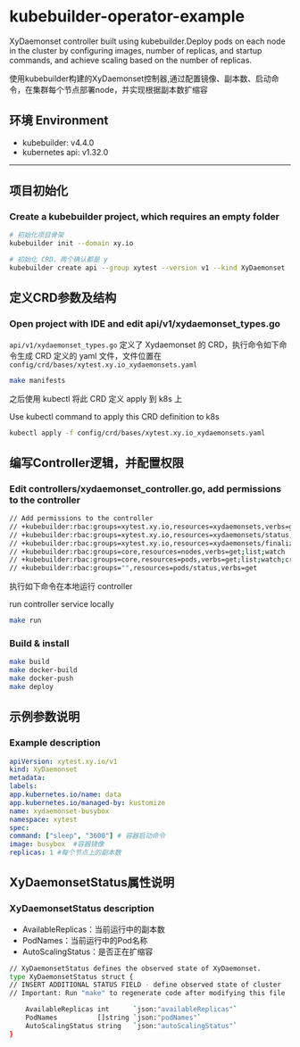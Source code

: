 # kubebuilder-operator-example
XyDaemonset controller built using kubebuilder.Deploy pods on each node in the cluster by configuring images, number of replicas, and startup commands, and achieve scaling based on the number of replicas. 

使用kubebuilder构建的XyDaemonset控制器,通过配置镜像、副本数、启动命令，在集群每个节点部署node，并实现根据副本数扩缩容
## 环境 Environment

- kubebuilder: v4.4.0
- kubernetes api: v1.32.0

---

## 项目初始化
### Create a kubebuilder project, which requires an empty folder

```bash
# 初始化项目骨架
kubebuilder init --domain xy.io

# 初始化 CRD，两个确认都是 y
kubebuilder create api --group xytest --version v1 --kind XyDaemonset
```


## 定义CRD参数及结构
### Open project with IDE and edit api/v1/xydaemonset_types.go
`api/v1/xydaemonset_types.go` 定义了 Xydaemonset 的 CRD，执行命令如下命令生成 CRD 定义的 yaml 文件，文件位置在 `config/crd/bases/xytest.xy.io_xydaemonsets.yaml`

```bash
make manifests
```

之后使用 kubectl 将此 CRD 定义 apply 到 k8s 上

Use kubectl command to apply this CRD definition to k8s
```bash
kubectl apply -f config/crd/bases/xytest.xy.io_xydaemonsets.yaml
```

## 编写Controller逻辑，并配置权限
### Edit controllers/xydaemonset_controller.go, add permissions to the controller
```bash
// Add permissions to the controller
// +kubebuilder:rbac:groups=xytest.xy.io,resources=xydaemonsets,verbs=get;list;watch;create;update;patch;delete
// +kubebuilder:rbac:groups=xytest.xy.io,resources=xydaemonsets/status,verbs=get;update;patch
// +kubebuilder:rbac:groups=xytest.xy.io,resources=xydaemonsets/finalizers,verbs=update
// +kubebuilder:rbac:groups=core,resources=nodes,verbs=get;list;watch
// +kubebuilder:rbac:groups=core,resources=pods,verbs=get;list;watch;create;update;patch;delete
// +kubebuilder:rbac:groups="",resources=pods/status,verbs=get

```
执行如下命令在本地运行 controller

run controller service locally
```bash
make run
```

### Build & install

```sh
make build
make docker-build
make docker-push
make deploy
```

## 示例参数说明
### Example description
```yaml
apiVersion: xytest.xy.io/v1
kind: XyDaemonset
metadata:
labels:
app.kubernetes.io/name: data
app.kubernetes.io/managed-by: kustomize
name: xydaemonset-busybox
namespace: xytest
spec:
command: ["sleep", "3600"] # 容器启动命令
image: busybox  #容器镜像
replicas: 1 #每个节点上的副本数
```

## XyDaemonsetStatus属性说明
### XyDaemonsetStatus description
- AvailableReplicas：当前运行中的副本数
- PodNames：当前运行中的Pod名称
- AutoScalingStatus：是否正在扩缩容
```bash
// XyDaemonsetStatus defines the observed state of XyDaemonset.
type XyDaemonsetStatus struct {
// INSERT ADDITIONAL STATUS FIELD - define observed state of cluster
// Important: Run "make" to regenerate code after modifying this file

	AvailableReplicas int      `json:"availableReplicas"`
	PodNames          []string `json:"podNames"`
	AutoScalingStatus string   `json:"autoScalingStatus"`
}
```
